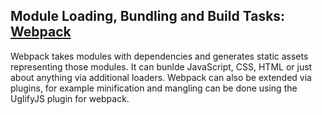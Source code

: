 ## Module Loading, Bundling and Build Tasks: [Webpack](http://webpack.github.io/docs/what-is-webpack.html)

Webpack takes modules with dependencies and generates static assets representing those modules.
It can bunlde JavaScript, CSS, HTML or just about anything via additional loaders. Webpack can also
be extended via plugins, for example minification and mangling can be done using the UglifyJS plugin for webpack.

